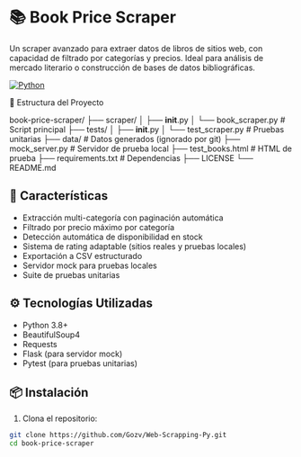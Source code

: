 # 📚 Book Price Scraper

Un scraper avanzado para extraer datos de libros de sitios web, con capacidad de filtrado por categorías y precios. Ideal para análisis de mercado literario o construcción de bases de datos bibliográficas.

[![Python](https://img.shields.io/badge/Python-3.8%2B-blue)](https://python.org)

📂 Estructura del Proyecto

book-price-scraper/
├── scraper/
│   ├── __init__.py
│   └── book_scraper.py      # Script principal
├── tests/
│   ├── __init__.py
│   └── test_scraper.py      # Pruebas unitarias
├── data/                    # Datos generados (ignorado por git)
├── mock_server.py           # Servidor de prueba local
├── test_books.html          # HTML de prueba
├── requirements.txt         # Dependencias
├── LICENSE
└── README.md


## 🚀 Características

- Extracción multi-categoría con paginación automática
- Filtrado por precio máximo por categoría
- Detección automática de disponibilidad en stock
- Sistema de rating adaptable (sitios reales y pruebas locales)
- Exportación a CSV estructurado
- Servidor mock para pruebas locales
- Suite de pruebas unitarias

## ⚙️ Tecnologías Utilizadas

- Python 3.8+
- BeautifulSoup4
- Requests
- Flask (para servidor mock)
- Pytest (para pruebas unitarias)

## 📦 Instalación

1. Clona el repositorio:
```bash
git clone https://github.com/Gozv/Web-Scrapping-Py.git
cd book-price-scraper
